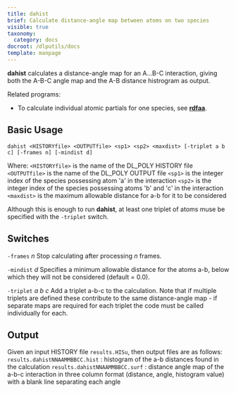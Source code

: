 ```yaml
---
title: dahist
brief: Calculate distance-angle map between atoms on two species
visible: true
taxonomy:
  category: docs
docroot: /dlputils/docs
template: manpage
---
```


**dahist** calculates a distance-angle map for an A...B-C interaction, giving both the A-B-C angle map and the A-B distance histrogram as output.

Related programs:
+ To calculate individual atomic partials for one species, see [**rdfaa**](/dlputils/docs/rdfaa).

## Basic Usage

```
dahist <HISTORYfile> <OUTPUTfile> <sp1> <sp2> <maxdist> [-triplet a b c] [-frames n] [-mindist d]
```

Where:
`<HISTORYfile>` is the name of the DL_POLY HISTORY file
`<OUTPUTfile>` is the name of the DL_POLY OUTPUT file
`<sp1>` is the integer index of the species possessing atom 'a' in the interaction
`<sp2>` is the integer index of the species possessing atoms 'b' and 'c' in the interaction
`<maxdist>` is the maximum allowable distance for a-b for it to be considered

Although this is enough to run **dahist**, at least one triplet of atoms muse be specified with the `-triplet` switch.

## Switches

`-frames` _n_
Stop calculating after processing _n_ frames.

`-mindist` _d_
Specifies a minimum allowable distance for the atoms a-b, below which they will not be considered (default = 0.0).

`-triplet` _a_ _b_ _c_
Add a triplet a-b-c to the calculation. Note that if multiple triplets are defined these contribute to the same distance-angle map - if separate maps are required for each triplet the code must be called individually for each.

## Output <a id="output"></a>

Given an input HISTORY file `results.HISu`, then output files are as follows:
`results.dahistNNAAMMBBCC.hist` : histogram of the a-b distances found in the calculation
`results.dahistNNAAMMBBCC.surf` : distance angle map of the a-b-c interaction in three column format (distance, angle, histogram value) with a blank line separating each angle

